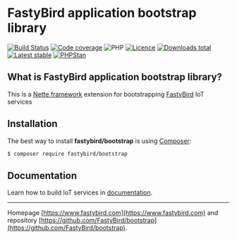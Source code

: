 # FastyBird application bootstrap library

[![Build Status](https://img.shields.io/travis/com/FastyBird/bootstrap.svg?style=flat-square)](https://travis-ci.com/FastyBird/bootstrap)
[![Code coverage](https://img.shields.io/coveralls/FastyBird/bootstrap.svg?style=flat-square)](https://coveralls.io/r/FastyBird/bootstrap)
![PHP](https://img.shields.io/packagist/php-v/fastybird/bootstrap?style=flat-square)
[![Licence](https://img.shields.io/packagist/l/FastyBird/bootstrap.svg?style=flat-square)](https://packagist.org/packages/FastyBird/bootstrap)
[![Downloads total](https://img.shields.io/packagist/dt/FastyBird/bootstrap.svg?style=flat-square)](https://packagist.org/packages/FastyBird/bootstrap)
[![Latest stable](https://img.shields.io/packagist/v/FastyBird/bootstrap.svg?style=flat-square)](https://packagist.org/packages/FastyBird/bootstrap)
[![PHPStan](https://img.shields.io/badge/PHPStan-enabled-brightgreen.svg?style=flat-square)](https://github.com/phpstan/phpstan)

## What is FastyBird application bootstrap library?

This is a [Nette framework](https://nette.org) extension for bootstrapping [FastyBird](https://www.fastybird.com) IoT services

## Installation

The best way to install **fastybird/bootstrap** is using [Composer](http://getcomposer.org/):

```sh
$ composer require fastybird/bootstrap
```

## Documentation

Learn how to build IoT services in [documentation](https://github.com/FastyBird/bootstrap/blob/master/docs/en/index.md).

***
Homepage [https://www.fastybird.com](https://www.fastybird.com) and repository [https://github.com/FastyBird/bootstrap](https://github.com/FastyBird/bootstrap).
